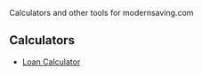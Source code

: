 Calculators and other tools for modernsaving.com

## Calculators
- [Loan Calculator](/tools/loan_calculator)
